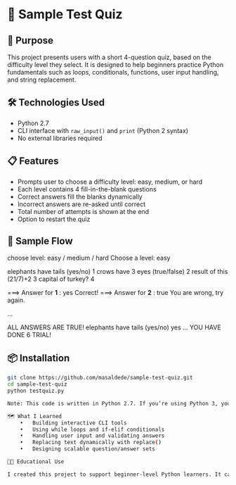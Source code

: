 # 🧠 Sample Test Quiz

## 🚀 Purpose  
This project presents users with a short 4-question quiz, based on the difficulty level they select. It is designed to help beginners practice Python fundamentals such as loops, conditionals, functions, user input handling, and string replacement.

## 🛠️ Technologies Used  
- Python 2.7  
- CLI interface with `raw_input()` and `print` (Python 2 syntax)  
- No external libraries required

## 📋 Features
- Prompts user to choose a difficulty level: easy, medium, or hard  
- Each level contains 4 fill-in-the-blank questions  
- Correct answers fill the blanks dynamically  
- Incorrect answers are re-asked until correct  
- Total number of attempts is shown at the end  
- Option to restart the quiz

## 📸 Sample Flow
choose level: easy / medium / hard
Choose a level: easy

elephants have tails (yes/no)  1
crows have 3 eyes (true/false) 2
result of this (21/7)+2        3
capital of turkey?             4

===> Answer for __1__  : yes
Correct!
===> Answer for __2__  : true
You are wrong, try again.

…

ALL ANSWERS ARE TRUE!
elephants have tails (yes/no)  yes
…
YOU HAVE DONE 6 TRIAL!

## 📦 Installation
```bash
git clone https://github.com/masaldede/sample-test-quiz.git
cd sample-test-quiz
python testquiz.py

Note: This code is written in Python 2.7. If you’re using Python 3, you’ll need to update print statements and replace raw_input() with input().

🗺️ What I Learned
	•	Building interactive CLI tools
	•	Using while loops and if-elif conditionals
	•	Handling user input and validating answers
	•	Replacing text dynamically with replace()
	•	Designing scalable question/answer sets

🧑‍🏫 Educational Use

I created this project to support beginner-level Python learners. It can be reused or adapted to build small quizzes in areas like math, geography, general knowledge, or tech fundamentals.



